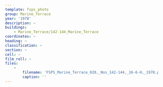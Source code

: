 ```yaml
---
template: fsps_photo
group: Marine_Terrace
year: '1978'
description: ~
buildings:
    - Marine_Terrace/142-144_Marine_Terrace
coordinates: ~
heading: ~
classification: ~
section: ~
cell: ~
film_roll: ~
files:
    -
        filename: 'FSPS_Marine_Terrace_020,_Nos_142-144,_16-6-H,_1978.png'
        caption: ''
---
```

